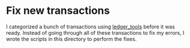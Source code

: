 # Fix new transactions

I categorized a bunch of transactions using 
[ledger_tools](https://github.com/harterrt/ledger_tools)
before it was ready.
Instead of going through all of these transactions to fix my errors,
I wrote the scripts in this directory to perform the fixes.
